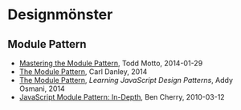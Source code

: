 # Designmönster
## Module Pattern
* [Mastering the Module Pattern](http://toddmotto.com/mastering-the-module-pattern/), Todd Motto, 2014-01-29
* [The Module Pattern](https://carldanley.com/js-module-pattern/), Carl Danley, 2014
* [The Module Pattern](http://addyosmani.com/resources/essentialjsdesignpatterns/book/#modulepatternjavascript), *Learning JavaScript Design Patterns*, Addy Osmani, 2014
* [JavaScript Module Pattern: In-Depth](http://www.adequatelygood.com/JavaScript-Module-Pattern-In-Depth.html), Ben Cherry, 2010-03-12
